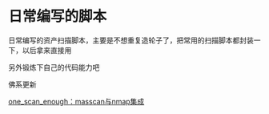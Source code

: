 # 日常编写的脚本
日常编写的资产扫描脚本，主要是不想重复造轮子了，把常用的扫描脚本都封装一下，以后拿来直接用

另外锻炼下自己的代码能力吧

佛系更新

[one_scan_enough：masscan与nmap集成](./masscan_nmap/)